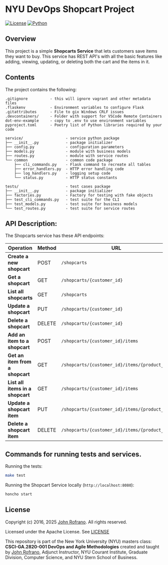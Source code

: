 # NYU DevOps Shopcart Project

[![License](https://img.shields.io/badge/License-Apache_2.0-blue.svg)](https://opensource.org/licenses/Apache-2.0)
[![Python](https://img.shields.io/badge/Language-Python-blue.svg)](https://python.org/)


## Overview

This project is a simple **Shopcarts Service** that lets customers save items they want to buy. This service has REST API's with all the basic features like adding, viewing, updating, or deleting both the cart and the items in it.


## Contents

The project contains the following:

```text
.gitignore          - this will ignore vagrant and other metadata files
.flaskenv           - Environment variables to configure Flask
.gitattributes      - File to gix Windows CRLF issues
.devcontainers/     - Folder with support for VSCode Remote Containers
dot-env-example     - copy to .env to use environment variables
pyproject.toml      - Poetry list of Python libraries required by your code

service/                   - service python package
├── __init__.py            - package initializer
├── config.py              - configuration parameters
├── models.py              - module with business models
├── routes.py              - module with service routes
└── common                 - common code package
    ├── cli_commands.py    - Flask command to recreate all tables
    ├── error_handlers.py  - HTTP error handling code
    ├── log_handlers.py    - logging setup code
    └── status.py          - HTTP status constants

tests/                     - test cases package
├── __init__.py            - package initializer
├── factories.py           - Factory for testing with fake objects
├── test_cli_commands.py   - test suite for the CLI
├── test_models.py         - test suite for business models
└── test_routes.py         - test suite for service routes
```

## API Description:

The Shopcarts service has these API endpoints:

| Operation                         | Method | URL                                           |
|-----------------------------------|--------|-----------------------------------------------|
| **Create a new shopcart**         | POST   | `/shopcarts`                                  |
| **Get a shopcart**                | GET    | `/shopcarts/{customer_id}`                    |
| **List all shopcarts**            | GET    | `/shopcarts`                                  |
| **Update a shopcart**             | PUT    | `/shopcarts/{customer_id}`                    |
| **Delete a shopcart**             | DELETE | `/shopcarts/{customer_id}`                    |
| **Add an item to a shopcart**     | POST   | `/shopcarts/{customer_id}/items`              |
| **Get an item from a shopcart**   | GET    | `/shopcarts/{customer_id}/items/{product_id}` |
| **List all items in a shopcart**  | GET    | `/shopcarts/{customer_id}/items`              |
| **Update a shopcart item**        | PUT    | `/shopcarts/{customer_id}/items/{product_id}` |
| **Delete a shopcart item**        | DELETE | `/shopcarts/{customer_id}/items/{product_id}` |


## Commands for running tests and services.
Running the tests:

```bash
make test
```

Running the Shopcart Service locally (`http://localhost:8080`):

```bash
honcho start
```

## License

Copyright (c) 2016, 2025 [John Rofrano](https://www.linkedin.com/in/JohnRofrano/). All rights reserved.

Licensed under the Apache License. See [LICENSE](LICENSE)

This repository is part of the New York University (NYU) masters class: **CSCI-GA.2820-001 DevOps and Agile Methodologies** created and taught by [John Rofrano](https://cs.nyu.edu/~rofrano/), Adjunct Instructor, NYU Courant Institute, Graduate Division, Computer Science, and NYU Stern School of Business.
